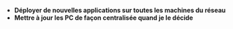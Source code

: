 * **Déployer de nouvelles applications sur toutes les machines du réseau** 
* **Mettre à jour les PC de façon centralisée quand je le décide**